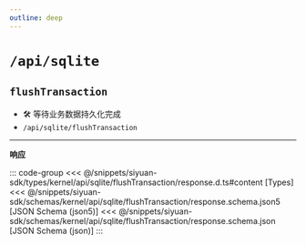 ```yaml
---
outline: deep
---
```


# `/api/sqlite`

## `flushTransaction`

- 🛠 等待业务数据持久化完成
- `/api/sqlite/flushTransaction`

---

**响应**

::: code-group
<<< @/snippets/siyuan-sdk/types/kernel/api/sqlite/flushTransaction/response.d.ts#content [Types]
<<< @/snippets/siyuan-sdk/schemas/kernel/api/sqlite/flushTransaction/response.schema.json5 [JSON Schema (json5)]
<<< @/snippets/siyuan-sdk/schemas/kernel/api/sqlite/flushTransaction/response.schema.json [JSON Schema (json)]
:::

